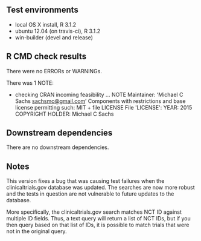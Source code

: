 ## Test environments
* local OS X install, R 3.1.2
* ubuntu 12.04 (on travis-ci), R 3.1.2
* win-builder (devel and release)

## R CMD check results
There were no ERRORs or WARNINGs.

There was 1 NOTE:

* checking CRAN incoming feasibility ... NOTE
Maintainer: ‘Michael C Sachs <sachsmc@gmail.com>’
Components with restrictions and base license permitting such:
  MIT + file LICENSE
File 'LICENSE':
  YEAR: 2015
  COPYRIGHT HOLDER: Michael C Sachs

## Downstream dependencies
There are no downstream dependencies.

## Notes
This version fixes a bug that was causing test failures when the clinicaltrials.gov database was updated. The searches are now more robust and the tests in question are not vulnerable to future updates to the database. 

More specifically, the clinicaltrials.gov search matches NCT ID against multiple ID fields. Thus, a text query will return a list of NCT IDs, but if you then query based on that list of IDs, it is possible to match trials that were not in the original query. 
